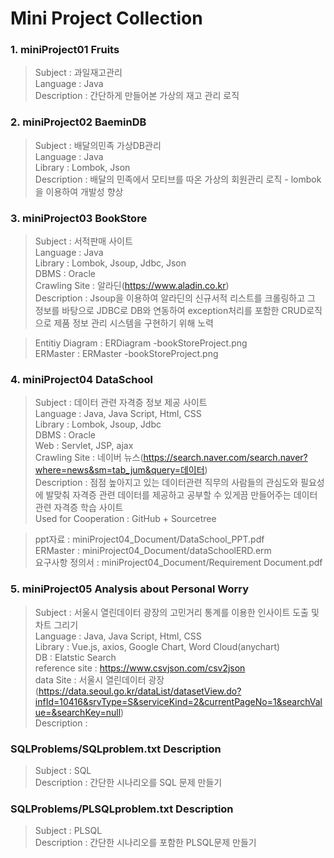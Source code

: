 Mini Project Collection
==============
### 1. miniProject01 Fruits

> Subject : 과일재고관리 <br>
> Language : Java <br>
> Description : 간단하게 만들어본 가상의 재고 관리 로직 <br>

### 2. miniProject02 BaeminDB

> Subject : 배달의민족 가상DB관리 <br>
> Language : Java <br>
> Library : Lombok, Json <br>
> Description : 배달의 민족에서 모티브를 따온 가상의 회원관리 로직 - lombok을 이용하여 개발성 향상 <br>

### 3. miniProject03 BookStore

> Subject : 서적판매 사이트 <br>
> Language : Java <br>
> Library : Lombok, Jsoup, Jdbc, Json <br>
> DBMS : Oracle <br>
> Crawling Site : 알라딘(https://www.aladin.co.kr) <br>
> Description : Jsoup을 이용하여 알라딘의 신규서적 리스트를 크롤링하고 그 정보를 바탕으로 JDBC로 DB와 연동하여 exception처리를 포함한 CRUD로직으로 제품 정보 관리 시스템을 구현하기 위해 노력<br>

> Entitiy Diagram : ERDiagram -bookStoreProject.png <br>
> ERMaster : ERMaster -bookStoreProject.png <br>

### 4. miniProject04 DataSchool

> Subject : 데이터 관련 자격증 정보 제공 사이트 <br>
> Language : Java, Java Script, Html, CSS <br>
> Library : Lombok, Jsoup, Jdbc <br>
> DBMS : Oracle <br>
> Web : Servlet, JSP, ajax <br>
> Crawling Site : 네이버 뉴스(https://search.naver.com/search.naver?where=news&sm=tab_jum&query=데이터) <br>
> Description : 점점 높아지고 있는 데이터관련 직무의 사람들의 관심도와 필요성에 발맞춰 자격증 관련 데이터를 제공하고 공부할 수 있게끔 만들어주는 데이터 관련 자격증 학습 사이트<br>
> Used for Cooperation : GitHub + Sourcetree

> ppt자료 :  miniProject04_Document/DataSchool_PPT.pdf <br>
> ERMaster : miniProject04_Document/dataSchoolERD.erm <br>
> 요구사항 정의서 : miniProject04_Document/Requirement Document.pdf<br>

### 5. miniProject05 Analysis about Personal Worry

> Subject : 서울시 열린데이터 광장의 고민거리 통계를 이용한 인사이트 도출 및 차트 그리기 <br>
> Language : Java, Java Script, Html, CSS <br>
> Library : Vue.js, axios, Google Chart, Word Cloud(anychart) <br>
> DB : Elatstic Search <br>
> reference site : https://www.csvjson.com/csv2json <br>
> data Site : 서울시 열린데이터 광장(https://data.seoul.go.kr/dataList/datasetView.do?infId=10416&srvType=S&serviceKind=2&currentPageNo=1&searchValue=&searchKey=null) <br>
> Description :  <br>


### SQLProblems/SQLproblem.txt Description

> Subject : SQL <br>
> Description : 간단한 시나리오를  SQL 문제 만들기 <br>

### SQLProblems/PLSQLproblem.txt Description

> Subject : PLSQL <br>
> Description : 간단한 시나리오를 포함한 PLSQL문제 만들기 <br>
